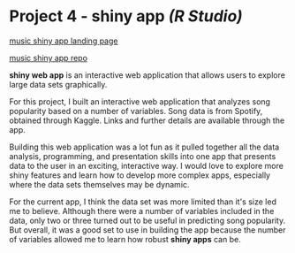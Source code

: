 # Project 4 - shiny app *(R Studio)*

[music shiny app landing page](https://bphigg.github.io/music_project/)

[music shiny app repo](https://github.com/bphigg/music_project)

**shiny web app** is an interactive web application that allows users to explore large data sets graphically.

For this project, I built an interactive web application that analyzes song popularity based on a number of variables. Song data is from Spotify, obtained through Kaggle. Links and further details are available through the app.

Building this web application was a lot fun as it pulled together all the data analysis, programming, and presentation skills into one app that presents data to the user in an exciting, interactive way.  I would love to explore more shiny features and learn how to develop more complex apps, especially where the data sets themselves may be dynamic.

For the current app, I think the data set was more limited than it's size led me to believe. Although there were a number of variables included in the data, only two or three turned out to be useful in predicting song popularity. But overall, it was a good set to use in building the app because the number of variables allowed me to learn how robust **shiny apps** can be.
